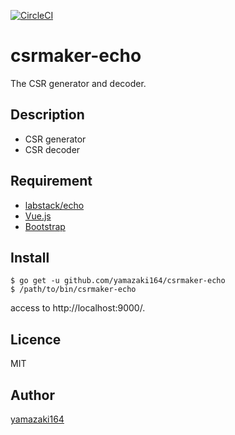 [![CircleCI](https://circleci.com/gh/yamazaki164/csrmaker-echo/tree/master.svg?style=svg)](https://circleci.com/gh/yamazaki164/csrmaker-echo/tree/master)

csrmaker-echo
====

The CSR generator and decoder.

## Description
- CSR generator
- CSR decoder
  

## Requirement
- [labstack/echo](https://github.com/labstack/echo)
- [Vue.js](https://vuejs.org/index.html)
- [Bootstrap](https://getbootstrap.com/)

## Install
```
$ go get -u github.com/yamazaki164/csrmaker-echo
$ /path/to/bin/csrmaker-echo
```

access to http://localhost:9000/.

## Licence

MIT

## Author

[yamazaki164](https://github.com/yamazaki164)
